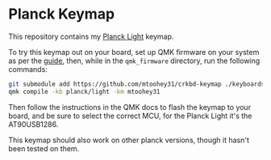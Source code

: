 # Planck Keymap

This repository contains my [Planck Light](https://drop.com/buy/massdrop-x-olkb-planck-light-mechanical-keyboard) keymap.

To try this keymap out on your board, set up QMK firmware on your system as per the [guide](https://docs.qmk.fm/#/newbs_getting_started), then, while in the `qmk_firmware` directory, run the following commands:

```bash
git submodule add https://github.com/mtoohey31/crkbd-keymap ./keyboards/planck/keymaps/mtoohey31
qmk compile -kb planck/light -km mtoohey31
```

Then follow the instructions in the QMK docs to flash the keymap to your board, and be sure to select the correct MCU, for the Planck Light it's the AT90USB1286.

This keymap should also work on other planck versions, though it hasn't been tested on them.
